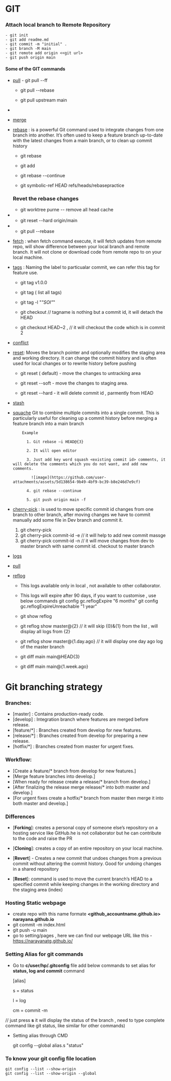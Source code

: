 # GIT

### Attach local branch to Remote Repository
	- git init
	- git add readme.md
	- git commit -m "initial" .
	- git branch -M main
	- git remote add origin <<git url>
	- git push origin main
 
#### Some of the GIT commands
- [pull](https://www.youtube.com/watch?v=SwDF9mtI8Ek)
    	- git pull --ff
	
	- git pull --rebase
	
	- git pull upstream main
 - 
- [merge](https://www.youtube.com/watch?v=SwDF9mtI8Ek)
- [rebase](https://www.youtube.com/watch?v=XdMMfUKBbtE&list=PLzdWZT-ZJD081YB1TLN5rNI1vw5hTdRzH) : is a powerful Git command used to integrate changes from one branch into another. It’s often used to keep a feature branch up-to-date with
 	the latest changes from a main branch, or to clean up commit history
 
 	- git rebase <feature branch> <main>
  
	- git add <file name>
 
	- git rebase --continue
  
	- git symbolic-ref HEAD refs/heads/rebasepractice
   

	### Revet the rebase changes

	- git worktree purne -- remove all head cache
 - 
	- git reset --hard origin/main
 - 
	- git pull --rebase
  	
- [fetch](https://www.youtube.com/watch?v=XdMMfUKBbtE&list=PLzdWZT-ZJD081YB1TLN5rNI1vw5hTdRzH) : when fetch command execute, it will fetch updates from remote repo, will show difference between your local branch and remote branch.
   It will not clone or download code  from remote repo to on your local machine.

- [tags](https://www.youtube.com/watch?v=XdMMfUKBbtE&list=PLzdWZT-ZJD081YB1TLN5rNI1vw5hTdRzH) : Naming the label to particualar commit, we can refer this tag for feature use.

      	
  	- git tag v1.0.0
  	  
	- git tag ( list all tags)
   
	- git tag -l "*"SOI"*"
   
	- git checkout <tagname> // tagname is nothing but a commit id, it will detach the HEAD
   
	- git  checkout HEAD~2 , // it will checkout the code which is in commit 2
   
- [conflict](https://www.youtube.com/watch?v=XdMMfUKBbtE&list=PLzdWZT-ZJD081YB1TLN5rNI1vw5hTdRzH)
- [reset](https://www.youtube.com/watch?v=XdMMfUKBbtE&list=PLzdWZT-ZJD081YB1TLN5rNI1vw5hTdRzH): Moves the branch pointer and optionally modifies the staging area and working directory.
       It can change the commit history and is often used for local changes or to rewrite history before pushing
  	- git reset ( default) - move the changes to untracking area

	- git reset --soft <commitid> - move the changes to staging area.

	- git reset --hard <commitid> - it will delete commit id , parmently from HEAD

  
- [stash](https://www.youtube.com/watch?v=XdMMfUKBbtE&list=PLzdWZT-ZJD081YB1TLN5rNI1vw5hTdRzH)
- [squache](https://www.youtube.com/watch?v=viY1BbKZhSI)
        Git to combine multiple commits into a single commit. This is particularly useful for cleaning up a commit history before merging a feature branch into a main branch

          Example
  
            1. Git rebase –i HEAD@{3}
  
            2. It will open editor
  
            3. Just add key word squash <existing commit id> comments, it will delete the comments which you do not want, and add new comments.
  
              ![image](https://github.com/user-attachments/assets/5d138654-9b49-4bf9-bc39-b8e246d7e9cf)
  
            4. git rebase --continue
  
            5. git push origin main -f
  

- [cherry-pick](https://www.youtube.com/watch?v=XdMMfUKBbtE&list=PLzdWZT-ZJD081YB1TLN5rNI1vw5hTdRzH) : is used to move specific commit id changes from one branch to other branch, after moving changes we have to commit manually
   add some file in Dev branch and commit it.
  	1. git cherry-pick <dev branch commit id>
	2. git cherry-pick commit-id -e // it will help to add new commit massge
	3. git cherry-pick  commit-id -n // it will move changes from dev to master branch with same commit id.
checkout to master branch
- [logs](https://www.youtube.com/watch?v=XdMMfUKBbtE&list=PLzdWZT-ZJD081YB1TLN5rNI1vw5hTdRzH)
- [ pull](https://www.youtube.com/watch?v=XdMMfUKBbtE&list=PLzdWZT-ZJD081YB1TLN5rNI1vw5hTdRzH)
- [reflog](https://www.youtube.com/watch?v=SwDF9mtI8Ek)
  	- This logs available only in local  , not available to other collaborator.
	- This logs will expire after 90 days, if you want to customise , use below commands
		git config gc.reflogExpire "6 months"
		git config gc.reflogExpireUnreachable "1 year"

  	- git show reflog
  	- git reflog show master@{2} // it will skip {0}&{1} from the list , will display all logs from {2}
  	- git reflog show master@{1.day.ago} //  it will display one day ago log of the master branch
  	- git diff main main@HEAD{3}
  	- git diff main main@{1.week.ago}
    

# Git branching strategy

### Branches:

- [master] : Contains production-ready code.
- [develop] : Integration branch where features are merged before release.
- [feature/*] : Branches created from develop for new features.
- [release/*] : Branches created from develop for preparing a new release.
- [hotfix/*] : Branches created from master for urgent fixes.

### Workflow:

- [Create a feature/* branch from develop for new features.]
- [Merge feature branches into develop.]
- [When ready for release create a release/* branch from develop.]
- [After finalizing the release merge release/* into both master and develop.]
- [For urgent fixes create a hotfix/* branch from master then merge it into both master and develop.]

### Differences
- [**Forking**]: creates a personal copy of someone else’s repository on a hosting service like GitHub.he is not collaborator but he can contribute to the code and raise the PR
- [**Cloning**]: creates a copy of an entire repository on your local machine.
  
- [**Revert**] -  Creates a new commit that undoes changes from a previous commit without altering the commit history. Good for undoing changes in a shared repository

- [**Reset**]: command is used to move the current branch’s HEAD to a specified commit while keeping changes in the working directory and the staging area (index)
  
### Hosting Static webpage
- create repo with this name formate  **<github_accountname.github.io> narayana.github.io**
- git commit -m index.html
- git push -u main
- go to setting/pages , here we can find our webpage URL like this - https://narayanatg.github.io/
### Setting Alias for git commands
- Go to **c/user/hp/.gitconfig** file add below commands to set alias for **status, log and commit** command

	[alias]
	
	s = status
	
	l = log
	
	cm = commit -m
	
// just press **s** it will display the status of the branch , need to type complete command like git status, like similar for other commands)

- Setting alias through CMD

	git config --global alias.s "status"
### To know your git config file location
	git config --list --show-origin
	git config --list --show-origin --global
